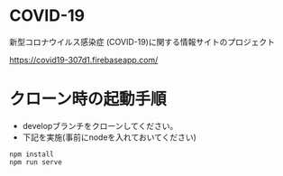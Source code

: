 # COVID-19

新型コロナウイルス感染症 (COVID-19)に関する情報サイトのプロジェクト

https://covid19-307d1.firebaseapp.com/

# クローン時の起動手順

* developブランチをクローンしてください。
* 下記を実施(事前にnodeを入れておいてください)

```
npm install
npm run serve
```
